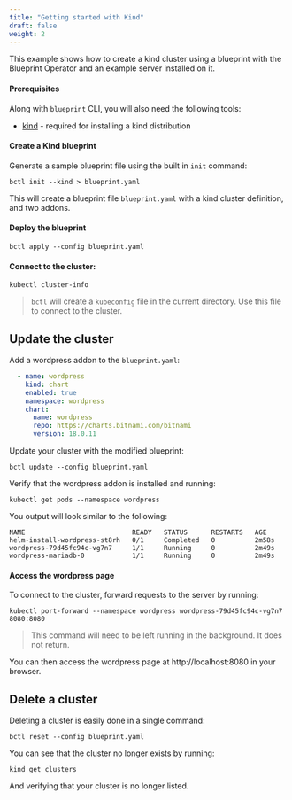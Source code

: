 ```yaml
---
title: "Getting started with Kind"
draft: false
weight: 2
---
```


This example shows how to create a kind cluster using a blueprint with the Blueprint Operator and an example server installed on it.

#### Prerequisites

Along with `blueprint` CLI, you will also need the following tools:

* [kind](https://kind.sigs.k8s.io/docs/user/quick-start/) - required for installing a kind distribution

#### Create a Kind blueprint
Generate a sample blueprint file using the built in `init` command:

```shell
bctl init --kind > blueprint.yaml
```
This will create a blueprint file `blueprint.yaml` with a kind cluster definition, and two addons.

#### Deploy the blueprint
```shell
bctl apply --config blueprint.yaml
```

#### Connect to the cluster:
```shell
kubectl cluster-info
```

> `bctl` will create a `kubeconfig` file in the current directory. Use this file to connect to the cluster.

## Update the cluster

Add a wordpress addon to the `blueprint.yaml`:
```YAML
  - name: wordpress
    kind: chart
    enabled: true
    namespace: wordpress
    chart:
      name: wordpress
      repo: https://charts.bitnami.com/bitnami
      version: 18.0.11
```

Update your cluster with the modified blueprint:

```shell
bctl update --config blueprint.yaml
```

Verify that the wordpress addon is installed and running:

```shell
kubectl get pods --namespace wordpress
```

You output will look similar to the following:

```shell
NAME                           READY   STATUS      RESTARTS   AGE
helm-install-wordpress-st8rh   0/1     Completed   0          2m58s
wordpress-79d45fc94c-vg7n7     1/1     Running     0          2m49s
wordpress-mariadb-0            1/1     Running     0          2m49s
```

#### Access the wordpress page

To connect to the cluster, forward requests to the server by running:

```shell
kubectl port-forward --namespace wordpress wordpress-79d45fc94c-vg7n7 8080:8080
```
> This command will need to be left running in the background. It does not return.

You can then access the wordpress page at http://localhost:8080 in your browser.

## Delete a cluster

Deleting a cluster is easily done in a single command:

```shell
bctl reset --config blueprint.yaml
```

You can see that the cluster no longer exists by running:

```shell
kind get clusters
```

And verifying that your cluster is no longer listed.
